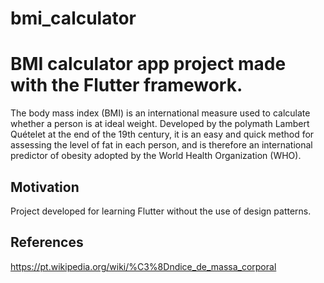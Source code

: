 # bmi_calculator

<h1>BMI calculator app project made with the Flutter framework.</h1>

<p>The body mass index (BMI) is an international measure used to calculate whether a person is at ideal weight. Developed by the polymath Lambert Quételet at the end of the 19th century, it is an easy and quick method for assessing the level of fat in each person, and is therefore an international predictor of obesity adopted by the World Health Organization (WHO).<p>
  
<h2>Motivation</h2>

<p>Project developed for learning Flutter without the use of design patterns.</p>

<h2>References</h2>

<a>https://pt.wikipedia.org/wiki/%C3%8Dndice_de_massa_corporal</a>

